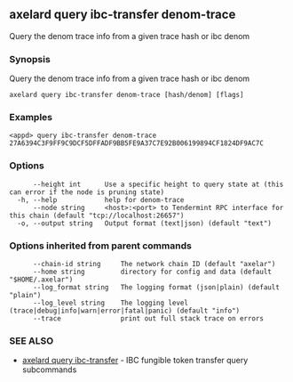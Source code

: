 ## axelard query ibc-transfer denom-trace

Query the denom trace info from a given trace hash or ibc denom

### Synopsis

Query the denom trace info from a given trace hash or ibc denom

```
axelard query ibc-transfer denom-trace [hash/denom] [flags]
```

### Examples

```
<appd> query ibc-transfer denom-trace 27A6394C3F9FF9C9DCF5DFFADF9BB5FE9A37C7E92B006199894CF1824DF9AC7C
```

### Options

```
      --height int      Use a specific height to query state at (this can error if the node is pruning state)
  -h, --help            help for denom-trace
      --node string     <host>:<port> to Tendermint RPC interface for this chain (default "tcp://localhost:26657")
  -o, --output string   Output format (text|json) (default "text")
```

### Options inherited from parent commands

```
      --chain-id string     The network chain ID (default "axelar")
      --home string         directory for config and data (default "$HOME/.axelar")
      --log_format string   The logging format (json|plain) (default "plain")
      --log_level string    The logging level (trace|debug|info|warn|error|fatal|panic) (default "info")
      --trace               print out full stack trace on errors
```

### SEE ALSO

* [axelard query ibc-transfer](axelard_query_ibc-transfer.md)	 - IBC fungible token transfer query subcommands

